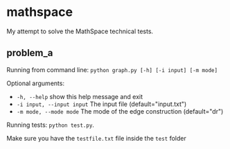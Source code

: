 # mathspace
My attempt to solve the MathSpace technical tests.

## problem_a
Running from command line:
    `python graph.py [-h] [-i input] [-m mode]`

Optional arguments:
* `-h, --help`            show this help message and exit
* `-i input, --input input` The input file (default="input.txt")
* `-m mode, --mode mode`  The mode of the edge construction (default="dr")

Running tests:
    `python test.py`.

Make sure you have the `testfile.txt` file inside the `test` folder
